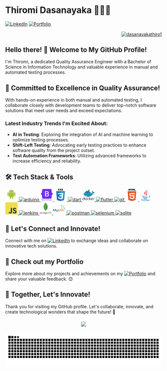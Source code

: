  # Thiromi Dasanayaka 👩‍💻🔬

[![LinkedIn](https://img.shields.io/badge/LinkedIn-Connect-blue)](https://www.linkedin.com/in/thiromi-dasanayaka-307441250/)
[![Portfolio](https://img.shields.io/badge/Portfolio-Visit-ff69b4)](https://thiromi97.github.io/Portfolio/)
<p align="right">
<a href="https://www.hackerrank.com/dasanayakathiro1" target="blank"><img align="center" src="https://raw.githubusercontent.com/rahuldkjain/github-profile-readme-generator/master/src/images/icons/Social/hackerrank.svg" alt="dasanayakathiro1" height="30" width="40" /></a>
</p>

## **Hello there! 👋 Welcome to My GitHub Profile!**

I'm Thiromi, a dedicated Quality Assurance Engineer with a Bachelor of Science in Information Technology and valuable experience in manual and automated testing processes.

## **🚀 Committed to Excellence in Quality Assurance!**
With hands-on experience in both manual and automated testing, I collaborate closely with development teams to deliver top-notch software solutions that meet user needs and exceed expectations.

### **Latest Industry Trends I'm Excited About:**
- **AI in Testing**: Exploring the integration of AI and machine learning to optimize testing processes.
- **Shift-Left Testing**: Advocating early testing practices to enhance software quality from the project outset.
- **Test Automation Frameworks**: Utilizing advanced frameworks to increase efficiency and reliability.

## **🛠️ Tech Stack & Tools**

<p align="left"> <a href="https://developer.android.com" target="_blank" rel="noreferrer"> <img src="https://raw.githubusercontent.com/devicons/devicon/master/icons/android/android-original-wordmark.svg" alt="android" width="40" height="40"/> </a> <a href="https://www.arduino.cc/" target="_blank" rel="noreferrer"> <img src="https://cdn.worldvectorlogo.com/logos/arduino-1.svg" alt="arduino" width="40" height="40"/> </a> <a href="https://getbootstrap.com" target="_blank" rel="noreferrer"> <img src="https://raw.githubusercontent.com/devicons/devicon/master/icons/bootstrap/bootstrap-plain-wordmark.svg" alt="bootstrap" width="40" height="40"/> </a> <a href="https://www.w3schools.com/css/" target="_blank" rel="noreferrer"> <img src="https://raw.githubusercontent.com/devicons/devicon/master/icons/css3/css3-original-wordmark.svg" alt="css3" width="40" height="40"/> </a> <a href="https://dart.dev" target="_blank" rel="noreferrer"> <img src="https://www.vectorlogo.zone/logos/dartlang/dartlang-icon.svg" alt="dart" width="40" height="40"/> </a> <a href="https://www.docker.com/" target="_blank" rel="noreferrer"> <img src="https://raw.githubusercontent.com/devicons/devicon/master/icons/docker/docker-original-wordmark.svg" alt="docker" width="40" height="40"/> </a> <a href="https://flutter.dev" target="_blank" rel="noreferrer"> <img src="https://www.vectorlogo.zone/logos/flutterio/flutterio-icon.svg" alt="flutter" width="40" height="40"/> </a> <a href="https://git-scm.com/" target="_blank" rel="noreferrer"> <img src="https://www.vectorlogo.zone/logos/git-scm/git-scm-icon.svg" alt="git" width="40" height="40"/> </a> <a href="https://www.w3.org/html/" target="_blank" rel="noreferrer"> <img src="https://raw.githubusercontent.com/devicons/devicon/master/icons/html5/html5-original-wordmark.svg" alt="html5" width="40" height="40"/> </a> <a href="https://www.java.com" target="_blank" rel="noreferrer"> <img src="https://raw.githubusercontent.com/devicons/devicon/master/icons/java/java-original.svg" alt="java" width="40" height="40"/> </a> <a href="https://developer.mozilla.org/en-US/docs/Web/JavaScript" target="_blank" rel="noreferrer"> <img src="https://raw.githubusercontent.com/devicons/devicon/master/icons/javascript/javascript-original.svg" alt="javascript" width="40" height="40"/> </a> <a href="https://www.jenkins.io" target="_blank" rel="noreferrer"> <img src="https://www.vectorlogo.zone/logos/jenkins/jenkins-icon.svg" alt="jenkins" width="40" height="40"/> </a> <a href="https://www.mongodb.com/" target="_blank" rel="noreferrer"> <img src="https://raw.githubusercontent.com/devicons/devicon/master/icons/mongodb/mongodb-original-wordmark.svg" alt="mongodb" width="40" height="40"/> </a> <a href="https://www.mysql.com/" target="_blank" rel="noreferrer"> <img src="https://raw.githubusercontent.com/devicons/devicon/master/icons/mysql/mysql-original-wordmark.svg" alt="mysql" width="40" height="40"/> </a> <a href="https://postman.com" target="_blank" rel="noreferrer"> <img src="https://www.vectorlogo.zone/logos/getpostman/getpostman-icon.svg" alt="postman" width="40" height="40"/> </a> <a href="https://www.selenium.dev" target="_blank" rel="noreferrer"> <img src="https://raw.githubusercontent.com/detain/svg-logos/780f25886640cef088af994181646db2f6b1a3f8/svg/selenium-logo.svg" alt="selenium" width="40" height="40"/> </a> <a href="https://www.sqlite.org/" target="_blank" rel="noreferrer"> <img src="https://www.vectorlogo.zone/logos/sqlite/sqlite-icon.svg" alt="sqlite" width="40" height="40"/> </a> </p>

###

## **💬 Let's Connect and Innovate!**
Connect with me on [![LinkedIn](https://img.shields.io/badge/LinkedIn-Connect-blue)](https://www.linkedin.com/in/thiromi-dasanayaka-307441250/) to exchange ideas and collaborate on innovative tech solutions.

## **🌟 Check out my Portfolio**

Explore more about my projects and achievements on my [![Portfolio](https://img.shields.io/badge/Portfolio-Visit-ff69b4)](https://thiromi97.github.io/Portfolio/) and share your valuable feedback. 😊

## **🚀 Together, Let's Innovate!**
Thank you for visiting my GitHub profile. Let's collaborate, innovate, and create technological wonders that shape the future! 🚀
###
<div align="center">
  <img src="https://profile-counter.glitch.me/thiromi97/count.svg?"  />
</div>
<br clear="both">
<img src="https://raw.githubusercontent.com/IT20642914/IT20642914/output/snake.svg" alt="Snake animation" />
